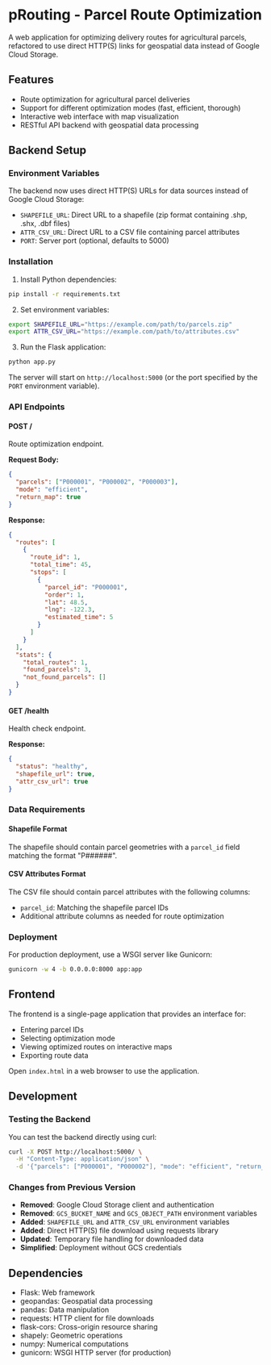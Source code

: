 # pRouting - Parcel Route Optimization

A web application for optimizing delivery routes for agricultural parcels, refactored to use direct HTTP(S) links for geospatial data instead of Google Cloud Storage.

## Features

- Route optimization for agricultural parcel deliveries
- Support for different optimization modes (fast, efficient, thorough)
- Interactive web interface with map visualization
- RESTful API backend with geospatial data processing

## Backend Setup

### Environment Variables

The backend now uses direct HTTP(S) URLs for data sources instead of Google Cloud Storage:

- `SHAPEFILE_URL`: Direct URL to a shapefile (zip format containing .shp, .shx, .dbf files)
- `ATTR_CSV_URL`: Direct URL to a CSV file containing parcel attributes
- `PORT`: Server port (optional, defaults to 5000)

### Installation

1. Install Python dependencies:
```bash
pip install -r requirements.txt
```

2. Set environment variables:
```bash
export SHAPEFILE_URL="https://example.com/path/to/parcels.zip"
export ATTR_CSV_URL="https://example.com/path/to/attributes.csv"
```

3. Run the Flask application:
```bash
python app.py
```

The server will start on `http://localhost:5000` (or the port specified by the `PORT` environment variable).

### API Endpoints

#### POST /
Route optimization endpoint.

**Request Body:**
```json
{
  "parcels": ["P000001", "P000002", "P000003"],
  "mode": "efficient",
  "return_map": true
}
```

**Response:**
```json
{
  "routes": [
    {
      "route_id": 1,
      "total_time": 45,
      "stops": [
        {
          "parcel_id": "P000001",
          "order": 1,
          "lat": 48.5,
          "lng": -122.3,
          "estimated_time": 5
        }
      ]
    }
  ],
  "stats": {
    "total_routes": 1,
    "found_parcels": 3,
    "not_found_parcels": []
  }
}
```

#### GET /health
Health check endpoint.

**Response:**
```json
{
  "status": "healthy",
  "shapefile_url": true,
  "attr_csv_url": true
}
```

### Data Requirements

#### Shapefile Format
The shapefile should contain parcel geometries with a `parcel_id` field matching the format "P######".

#### CSV Attributes Format
The CSV file should contain parcel attributes with the following columns:
- `parcel_id`: Matching the shapefile parcel IDs
- Additional attribute columns as needed for route optimization

### Deployment

For production deployment, use a WSGI server like Gunicorn:

```bash
gunicorn -w 4 -b 0.0.0.0:8000 app:app
```

## Frontend

The frontend is a single-page application that provides an interface for:
- Entering parcel IDs
- Selecting optimization mode
- Viewing optimized routes on interactive maps
- Exporting route data

Open `index.html` in a web browser to use the application.

## Development

### Testing the Backend

You can test the backend directly using curl:

```bash
curl -X POST http://localhost:5000/ \
  -H "Content-Type: application/json" \
  -d '{"parcels": ["P000001", "P000002"], "mode": "efficient", "return_map": true}'
```

### Changes from Previous Version

- **Removed**: Google Cloud Storage client and authentication
- **Removed**: `GCS_BUCKET_NAME` and `GCS_OBJECT_PATH` environment variables
- **Added**: `SHAPEFILE_URL` and `ATTR_CSV_URL` environment variables
- **Added**: Direct HTTP(S) file download using requests library
- **Updated**: Temporary file handling for downloaded data
- **Simplified**: Deployment without GCS credentials

## Dependencies

- Flask: Web framework
- geopandas: Geospatial data processing
- pandas: Data manipulation
- requests: HTTP client for file downloads
- flask-cors: Cross-origin resource sharing
- shapely: Geometric operations
- numpy: Numerical computations
- gunicorn: WSGI HTTP server (for production)